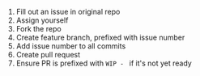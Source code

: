 1. Fill out an issue in original repo
2. Assign yourself
3. Fork the repo
4. Create feature branch, prefixed with issue number
5. Add issue number to all commits
6. Create pull request
7. Ensure PR is prefixed with `WIP - ` if it's not yet ready
